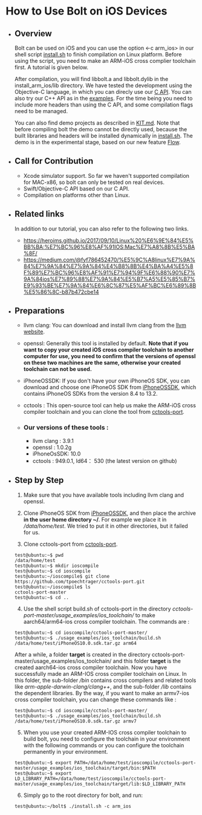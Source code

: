 # How to Use Bolt on iOS Devices

- ## Overview

  Bolt can be used on iOS and you can use the option <-c arm_ios> in our shell script [install.sh](../install.sh) to finish compilation on Linux platform. Before using the script, you need to make an ARM-iOS cross complier toolchain first. A tutorial is given below.

  After compilation, you will find libbolt.a and libbolt.dylib in the install_arm_ios/lib directory. We have tested the development using the Objective-C language, in which you can direcly use our [C API](DEVELOPER.md). You can also try our C++ API as in the [examples](../inference/examples). For the time being you need to include more headers than using the C API, and some compilation flags need to be managed.

  You can also find demo projects as described in [KIT.md](KIT.md). Note that before compiling bolt the demo cannot be directly used, because the built libraries and headers will be installed dynamically in [install.sh](../install.sh). The demo is in the experimental stage, based on our new feature [Flow](DEVELOPER.md).

- ## Call for Contribution

  - Xcode simulator support. So far we haven't supported compilation for MAC-x86, so bolt can only be tested on real devices.
  - Swift/Objective-C API based on our C API.
  - Compilation on platforms other than Linux.

- ## Related links

  In addition to our tutorial, you can also refer to the following two links.

  - https://heroims.github.io/2017/09/10/Linux%20%E6%9E%84%E5%BB%BA:%E7%BC%96%E8%AF%91IOS:Mac%E7%A8%8B%E5%BA%8F/
  - https://medium.com/@fyf786452470/%E5%9C%A8linux%E7%9A%84%E7%9A%84%E7%9A%84%E4%B8%8B%E4%BA%A4%E5%8F%89%E7%BC%96%E8%AF%91%E7%94%9F%E6%88%90%E7%9A%84ios%E7%89%88%E7%9A%84%E5%B7%A5%E5%85%B7%E9%93%BE%E7%9A%84%E6%8C%87%E5%AF%BC%E6%89%8B%E5%86%8C-b87b472cbe14

- ## Preparations

  - llvm clang: You can download and install llvm clang from the [llvm website](https://releases.llvm.org/).
  - openssl: Generally this tool is installed by default. **Note that if you want to copy your created iOS cross compiler toolchain to another computer for use, you need to confirm that the versions of openssl on these two machines are the same, otherwise your created toolchain can not be used.**
  - iPhoneOSSDK: If you don't have your own iPhoneOS SDK, you can download and choose one iPhoneOS SDK from [iPhoneOSSDK](https://github.com/okanon/iPhoneOS.sdk), which contains iPhoneOS SDKs from the version 8.4 to 13.2.
  - cctools : This open-source tool can help us make the ARM-iOS cross compiler toolchain and you can clone the tool from [cctools-port](https://github.com/tpoechtrager/cctools-port).

  - ### Our versions of these tools :
    - llvm clang : 3.9.1
    - openssl : 1.0.2g
    - iPhoneOsSDK: 10.0
    - cctools : 949.0.1, ld64： 530 (the latest version on github) 

- ## Step by Step

  1. Make sure that you have available tools including llvm clang and openssl.

  2. Clone iPhoneOS SDK from [iPhoneOSSDK](https://github.com/okanon/iPhoneOS.sdk), and then place the archive **in the user home directory ~/**. For example we place it in */data/home/test*. We tried to put it in other directories, but it failed for us.

  3. Clone cctools-port from [cctools-port](https://github.com/tpoechtrager/cctools-port). 

    ```
    test@ubuntu:~$ pwd
    /data/home/test
    test@ubuntu:~$ mkdir ioscompile
    test@ubuntu:~$ cd ioscompile
    test@ubuntu:~/ioscompile$ git clone https://github.com/tpoechtrager/cctools-port.git
    test@ubuntu:~/ioscompile$ ls  
    cctools-port-master
    test@ubuntu:~$ cd ..
    ```

  4. Use the shell script build.sh of cctools-port in the directory *cctools-port-master/usage_examples/ios_toolchain/* to make aarch64/arm64-ios cross compiler toolchain. The commands are :
    ```
    test@ubuntu:~$ cd ioscompile/cctools-port-master/
    test@ubuntu:~$ ./usage_examples/ios_toolchain/build.sh  /data/home/test/iPhoneOS10.0.sdk.tar.gz arm64
    ```
    After a while, a folder **target** is created in the directory cctools-port-master/usage_examples/ios_toolchain/ and this folder **target** is the created aarch64-ios cross compiler toolchain. Now you have successfully made an ARM-IOS cross compiler toolchain on Linux. In this folder, the sub-folder */bin* contains cross compilers and related tools like *arm-apple-darwin-clang/clang++*, and the sub-folder */lib* contains the dependent libraries. By the way, if you want to make an armv7-ios cross compiler toolchain, you can change these commands like :
    ```
    test@ubuntu:~$ cd ioscompile/cctools-port-master/
    test@ubuntu:~$ ./usage_examples/ios_toolchain/build.sh  /data/home/test/iPhoneOS10.0.sdk.tar.gz armv7
    ```

  5. When you use your created ARM-IOS cross compiler toolchain to build bolt, you need to configure the toolchain in your environment with the following commands or you can configure the toolchain permanently in your environment.
    ```
    test@ubuntu:~$ export PATH=/data/home/test/ioscompile/cctools-port-master/usage_examples/ios_toolchain/target/bin:$PATH
    test@ubuntu:~$ export LD_LIBRARY_PATH=/data/home/test/ioscompile/cctools-port-master/usage_examples/ios_toolchain/target/lib:$LD_LIBRARY_PATH
    ```

  6. Simply go to the root directory for bolt, and run:

    ```
    test@ubuntu:~/bolt$ ./install.sh -c arm_ios  
    ```
